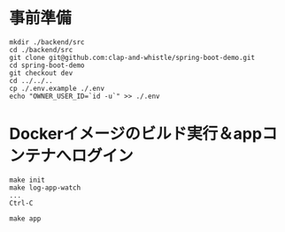 # 事前準備

```
mkdir ./backend/src
cd ./backend/src
git clone git@github.com:clap-and-whistle/spring-boot-demo.git
cd spring-boot-demo
git checkout dev
cd ../../..
cp ./.env.example ./.env
echo "OWNER_USER_ID=`id -u`" >> ./.env
```

# Dockerイメージのビルド実行＆appコンテナへログイン

```
make init
make log-app-watch
...
Ctrl-C

make app
```
